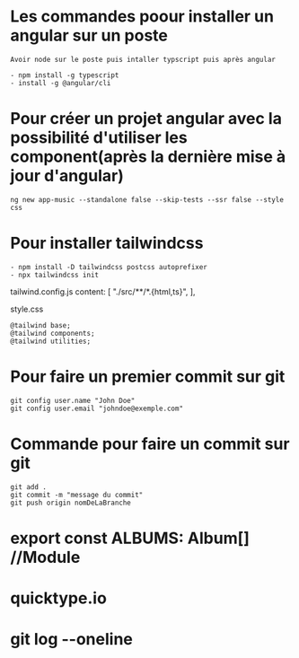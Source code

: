 # Les commandes poour installer un angular sur un poste
    Avoir node sur le poste puis intaller typscript puis après angular
    
    - npm install -g typescript
    - install -g @angular/cli 

# Pour créer un projet angular avec la possibilité d'utiliser les component(après la dernière mise à jour d'angular) 

    ng new app-music --standalone false --skip-tests --ssr false --style css
# Pour installer tailwindcss

    - npm install -D tailwindcss postcss autoprefixer
    - npx tailwindcss init

tailwind.config.js
    content: [
        "./src/**/*.{html,ts}",
    ],

style.css

    @tailwind base;
    @tailwind components;
    @tailwind utilities;

# Pour faire  un premier commit sur git
    git config user.name "John Doe"
    git config user.email "johndoe@exemple.com"

# Commande pour faire un commit sur git
    git add .
    git commit -m "message du commit"
    git push origin nomDeLaBranche


# export const ALBUMS: Album[] //Module

# quicktype.io

# git log --oneline